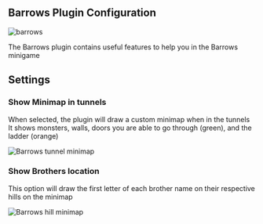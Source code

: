## Barrows Plugin Configuration

![barrows](https://i.imgur.com/rXJblKB.png)

The Barrows plugin contains useful features to help you in the Barrows minigame

## Settings
### Show Minimap in tunnels
When selected, the plugin will draw a custom minimap when in the tunnels  
It shows monsters, walls, doors you are able to go through (green), and the ladder (orange)  
 
![Barrows tunnel minimap](https://i.imgur.com/crAsTaz.png)

### Show Brothers location  
This option will draw the first letter of each brother name on their respective hills on the minimap  

![Barrows hill minimap](https://i.imgur.com/7PQdzcn.png)